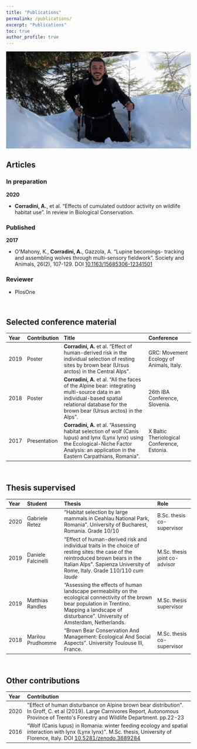 ```yaml
---
title: "Publications"
permalink: /publications/
excerpt: "Publications"
toc: true
author_profile: true
---
```


![in the snow](/assets/images/in_the_snow.jpeg)

## Articles  

### In preparation
**2020**  
* **Corradini, A.**, et al. “Effects of cumulated outdoor activity on wildlife habitat use”. In review in Biological Conservation.

### Published
**2017**  
* O'Mahony, K., **Corradini, A.**, Gazzola, A. “Lupine becomings- tracking and assembling wolves through multi-sensory fieldwork”. Society and Animals, 26(2), 107-129. DOI [10.1163/15685306-12341501](https://doi.org/10.1163/15685306-12341501)  

### Reviewer
* PlosOne

<br>

## Selected conference material

| **Year** | **Contribution** | **Title** | **Conference** | 
|:---------|:-----------------|:----------|:---------------|
|    2019  | Poster| **Corradini, A.** et al. “Effect of human-derived risk in the individual selection of resting sites by brown bear (Ursus arctos) in the Central Alps”. | GRC: Movement Ecology of Animals, Italy. |
|    2018  | Poster| **Corradini, A.** et al. “All the faces of the Alpine bear: integrating multi-source data in an individual-based spatial relational database for the brown bear (Ursus arctos) in the Alps”.| 26th IBA Conference, Slovenia. |
|    2017  | Presentation| **Corradini, A.** et al. “Assessing habitat selection of wolf (Canis lupus) and lynx (Lynx lynx) using the Ecological-Niche Factor Analysis: an application in the Eastern Carpathians, Romania”. | X Baltic Theriological Conference, Estonia. |
  
<br>
  
## Thesis supervised
  
| **Year** | **Student** | **Thesis** | **Role** |
|:---------|:------------|:-----------| :--------| 
|    2020  |  Gabriele Retez  | “Habitat selection by large mammals in Ceahlau National Park, Romania”. University of Bucharest, Romania. Grade 10/10 | B.Sc. thesis co-supervisor|
|    2019  |  Daniele Falcinelli  | “Effect of human-derived risk and individual traits in the choice of resting sites: the case of the reintroduced brown bears in the Italian Alps”. Sapienza University of Rome, Italy. Grade 110/110 _cum laude_ | M.Sc. thesis joint co-advisor |
|    2019  |  Matthias Randles  | “Assessing the effects of human landscape permeability on the ecological connectivity of the brown bear population in Trentino. Mapping a landscape of disturbance”. University of Amsterdam, Netherlands. | M.Sc. thesis supervisor |
|    2018  |  Marilou Prudhomme  | “Brown Bear Conservation And Management: Ecological And Social Aspects”. University Toulouse III, France. | M.Sc. thesis co-supervisor |
  
<br>
  
## Other contributions

| **Year** | **Contribution** |
|:---------|:-----------------|
|    2020  | "Effect of human disturbance on Alpine brown bear distribution". In Groff, C. et al (2019). Large Carnivores Report, Autonomous Province of Trento's Forestry and Wildlife Department. pp.22-23 |
|    2016  | “Wolf (Canis lupus) in Romania: winter feeding ecology and spatial interaction with lynx (Lynx lynx)”. M.Sc. thesis, University of Florence, Italy. DOI [10.5281/zenodo.3689284](https://doi.org/10.5281/zenodo.3689284) |
